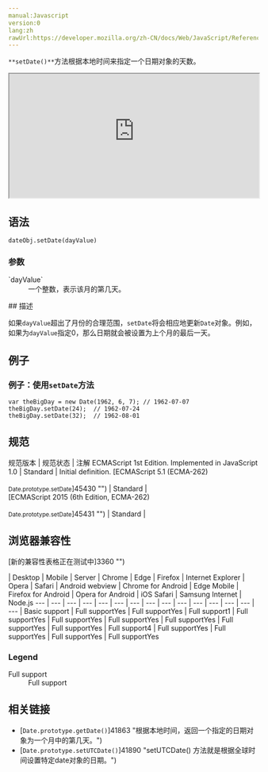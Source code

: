 ```yaml
---
manual:Javascript
version:0
lang:zh
rawUrl:https://developer.mozilla.org/zh-CN/docs/Web/JavaScript/Reference/Global_Objects/Date/setDate
---
```






`**setDate()**`方法根据本地时间来指定一个日期对象的天数。

<iframe src='https://interactive-examples.mdn.mozilla.net/pages/js/date-setdate.html' width='100%' height='250'></iframe>

## 语法<a name="Syntax"></a>

```
dateObj.setDate(dayValue)
```

### 参数<a name="Parameters"></a>
<dl><dt id=''>`dayValue`</dt><dd>一个整数，表示该月的第几天。</dd></dl>
## 描述<a name="Description"></a>


如果`dayValue`超出了月份的合理范围，`setDate`将会相应地更新`Date`对象。例如，如果为`dayValue`指定0，那么日期就会被设置为上个月的最后一天。


## 例子<a name="Examples"></a>

### 例子：使用`setDate`方法<a name="Example:_Using_setDate"></a>

```
var theBigDay = new Date(1962, 6, 7); // 1962-07-07
theBigDay.setDate(24);  // 1962-07-24
theBigDay.setDate(32);  // 1962-08-01
```

## 规范<a name="规范"></a>

规范版本 | 规范状态 | 注解 
ECMAScript 1st Edition. Implemented in JavaScript 1.0 | Standard | Initial definition. 
[ECMAScript 5.1 (ECMA-262)<br></br><small>Date.prototype.setDate</small>]45430 "") | Standard |  
[ECMAScript 2015 (6th Edition, ECMA-262)<br></br><small>Date.prototype.setDate</small>]45431 "") | Standard |  


## 浏览器兼容性<a name="浏览器兼容性"></a>
[新的兼容性表格正在测试中<i></i>]3360 "")

 | <abbr>Desktop<i></i></abbr> | <abbr>Mobile<i></i></abbr> | <abbr>Server<i></i></abbr> 
 | <abbr>Chrome<i></i></abbr> | <abbr>Edge<i></i></abbr> | <abbr>Firefox<i></i></abbr> | <abbr>Internet Explorer<i></i></abbr> | <abbr>Opera<i></i></abbr> | <abbr>Safari<i></i></abbr> | <abbr>Android webview<i></i></abbr> | <abbr>Chrome for Android<i></i></abbr> | <abbr>Edge Mobile<i></i></abbr> | <abbr>Firefox for Android<i></i></abbr> | <abbr>Opera for Android<i></i></abbr> | <abbr>iOS Safari<i></i></abbr> | <abbr>Samsung Internet<i></i></abbr> | <abbr>Node.js<i></i></abbr> 
 ---  |  ---  |  ---  |  ---  |  ---  |  ---  |  ---  |  ---  |  ---  |  ---  |  ---  |  ---  |  ---  |  ---  |  ---  | 
Basic support | <abbr>Full support</abbr>Yes | <abbr>Full support</abbr>Yes | <abbr>Full support</abbr>1 | <abbr>Full support</abbr>Yes | <abbr>Full support</abbr>Yes | <abbr>Full support</abbr>Yes | <abbr>Full support</abbr>Yes | <abbr>Full support</abbr>Yes | <abbr>Full support</abbr>Yes | <abbr>Full support</abbr>4 | <abbr>Full support</abbr>Yes | <abbr>Full support</abbr>Yes | <abbr>Full support</abbr>Yes | <abbr>Full support</abbr>Yes 


### Legend<a name="Legend"></a>
<dl><dt id=''><abbr>Full support</abbr></dt><dd>Full support</dd></dl>

## 相关链接<a name="See_Also"></a>

* [`Date.prototype.getDate()`]41863 "根据本地时间，返回一个指定的日期对象为一个月中的第几天。")
* [`Date.prototype.setUTCDate()`]41890 "setUTCDate() 方法就是根据全球时间设置特定date对象的日期。")



